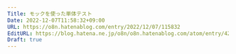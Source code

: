 ```yaml
---
Title: モックを使った単体テスト
Date: 2022-12-07T11:58:32+09:00
URL: https://o8n.hatenablog.com/entry/2022/12/07/115832
EditURL: https://blog.hatena.ne.jp/o8n/o8n.hatenablog.com/atom/entry/4207112889943001146
Draft: true
---
```


